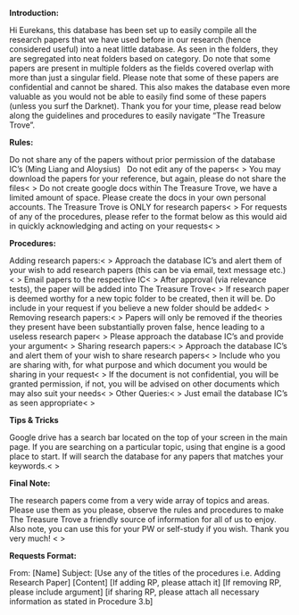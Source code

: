<p><b> Introduction: </b></p>
	Hi Eurekans, this database has been set up to easily compile all the research papers that we have used before in our research (hence considered useful) into a neat little database. As seen in the folders, they are segregated into neat folders based on category. Do note that some papers are present in multiple folders as the fields covered overlap with more than just a singular field. Please note that some of these papers are confidential and cannot be shared. This also makes the database even more valuable as you would not be able to easily find some of these papers (unless you surf the Darknet). Thank you for your time, please read below along the guidelines and procedures to easily navigate “The Treasure Trove”.

<p><b> Rules: </b></p>
Do not share any of the papers without prior permission of the database IC’s (Ming Liang and Aloysius) &nbsp;
Do not edit any of the papers<&nbsp;>
You may download the papers for your reference, but again, please do not share the files<&nbsp;>
Do not create google docs within The Treasure Trove, we have a limited amount of space. Please create the docs in your own personal accounts. The Treasure Trove is ONLY for research papers<&nbsp;>
For requests of any of the procedures, please refer to the format below as this would aid in quickly acknowledging and acting on your requests<&nbsp;>

<p><b> Procedures: </p></b>
Adding research papers:<&nbsp;>
Approach the database IC’s and alert them of your wish to add research papers (this can be via email, text message etc.)<&nbsp;>
Email papers to the respective IC<&nbsp;>
After approval (via relevance tests), the paper will be added into The Treasure Trove<&nbsp;>
If research paper is deemed worthy for a new topic folder to be created, then it will be. Do include in your request if you believe a new folder should be added<&nbsp;>
Removing research papers:<&nbsp;>
Papers will only be removed if the theories they present have been substantially proven false, hence leading to a useless research paper<&nbsp;>
Please approach the database IC’s and provide your argument<&nbsp;>
Sharing research papers:<&nbsp;>
Approach the database IC’s and alert them of your wish to share research papers<&nbsp;>
Include who you are sharing with, for what purpose and which document you would be sharing in your request<&nbsp;>
If the document is not confidential, you will be granted permission, if not, you will be advised on other documents which may also suit your needs<&nbsp;>
Other Queries:<&nbsp;>
Just email the database IC’s as seen appropriate<&nbsp;>

<p><b> Tips & Tricks </p></b>
	Google drive has a search bar located on the top of your screen in the main page. If you are searching on a particular topic, using that engine is a good place to start. If will search the database for any papers that matches your keywords.<&nbsp;>

<p><b> Final Note: </p></b>
The research papers come from a very wide array of topics and areas. Please use them as you please, observe the rules and procedures to make The Treasure Trove a friendly source of information for all of us to enjoy. Also note, you can use this for your PW or self-study if you wish. Thank you very much! <&nbsp;>

<p><b> Requests Format: </p></b>
From: [Name]
Subject: [Use any of the titles of the procedures i.e. Adding Research Paper]
[Content]
[If adding RP, please attach it]
[If removing RP, please include argument]
[if sharing RP, please attach all necessary information as stated in Procedure 3.b]
